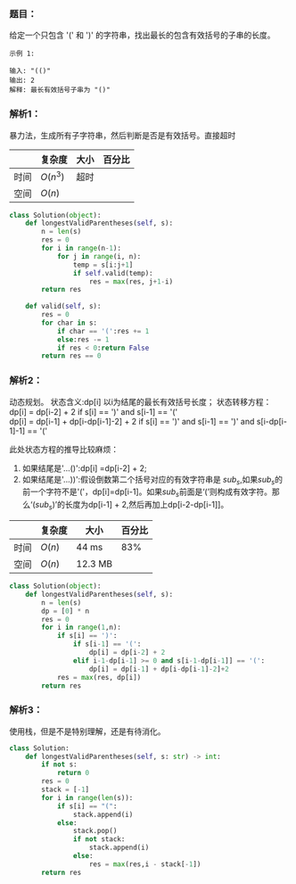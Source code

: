 ### 题目：
给定一个只包含 '(' 和 ')' 的字符串，找出最长的包含有效括号的子串的长度。

```
示例 1:

输入: "(()"
输出: 2
解释: 最长有效括号子串为 "()"
```

### 解析1：
暴力法，生成所有子字符串，然后判断是否是有效括号。直接超时

|  |复杂度|大小|百分比|
|--|--|--|--|
|时间|$O(n^3)$|超时| |
|空间|$O(n)$| | |

```python
class Solution(object):
    def longestValidParentheses(self, s):
        n = len(s)
        res = 0
        for i in range(n-1):
            for j in range(i, n):
                temp = s[i:j+1]
                if self.valid(temp):
                    res = max(res, j+1-i)
        return res
    
    def valid(self, s):
        res = 0
        for char in s:
            if char == '(':res += 1
            else:res -= 1
            if res < 0:return False
        return res == 0     
```

### 解析2：
动态规划。
状态含义:dp[i] 以i为结尾的最长有效括号长度；
状态转移方程： dp[i] = dp[i-2] + 2 if s[i] == ')' and s[i-1] == '('   
dp[i] = dp[i-1] + dp[i-dp[i-1]-2] + 2 if s[i] == ')' and s[i-1] == ')' and s[i-dp[i-1]-1] == '('

此处状态方程的推导比较麻烦：
1. 如果结尾是'...()':dp[i] =dp[i-2] + 2;
2. 如果结尾是'...))':假设倒数第二个括号对应的有效字符串是 $sub_s$,如果$sub_s$的前一个字符不是'('，dp[i]=dp[i-1]。如果$sub_s$前面是‘(’则构成有效字符。那么‘($sub_s$)’的长度为dp[i-1] + 2,然后再加上dp[i-2-dp[i-1]]。


|  |复杂度|大小|百分比|
|--|--|--|--|
|时间|$O(n)$|44 ms|83%|
|空间|$O(n)$|12.3 MB| |


```python
class Solution(object):
    def longestValidParentheses(self, s):
        n = len(s)
        dp = [0] * n
        res = 0
        for i in range(1,n):
            if s[i] == ')':
                if s[i-1] == '(':
                    dp[i] = dp[i-2] + 2
                elif i-1-dp[i-1] >= 0 and s[i-1-dp[i-1]] == '(':
                    dp[i] = dp[i-1] + dp[i-dp[i-1]-2]+2
            res = max(res, dp[i])
        return res
```

### 解析3：
使用栈，但是不是特别理解，还是有待消化。


```python
class Solution:
    def longestValidParentheses(self, s: str) -> int:
        if not s:
            return 0
        res = 0
        stack = [-1]
        for i in range(len(s)):
            if s[i] == "(":
                stack.append(i)
            else:
                stack.pop()
                if not stack:
                    stack.append(i)
                else:
                    res = max(res,i - stack[-1])
        return res
```